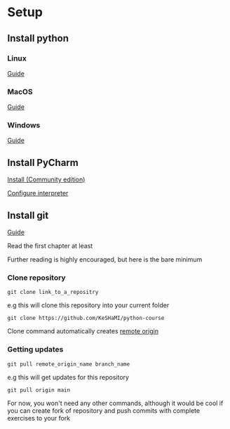 # Setup


## Install python
### Linux

[Guide](https://linuxize.com/post/how-to-install-python-3-9-on-ubuntu-20-04/)

### MacOS

[Guide](https://formulae.brew.sh/formula/python@3.9)

### Windows

[Guide](https://youtu.be/dQw4w9WgXcQ)

## Install PyCharm
[Install (Community edition)](https://www.jetbrains.com/ru-ru/pycharm/download/#section=mac)

[Configure interpreter](https://www.jetbrains.com/help/pycharm/configuring-python-interpreter.html)

## Install git

[Guide](https://git-scm.com/book/en/v2)

Read the first chapter at least

Further reading is highly encouraged, but here is the bare minimum

### Clone repository

`git clone link_to_a_repositry`

e.g this will clone this repository into your current folder

`git clone https://github.com/KeSHaMI/python-course`

Clone command automatically creates [remote origin](https://git-scm.com/book/en/v2/Git-Basics-Working-with-Remotes)

### Getting updates

`git pull remote_origin_name branch_name`

e.g this will get updates for this repository

`git pull origin main`

For now, you won't need any other commands,
although it would be cool if you can create fork
of repository and push commits with complete exercises to your fork

